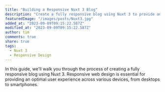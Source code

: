 ```yaml
---
title: "Building a Responsive Nuxt 3 Blog"
description: "Create a fully responsive blog using Nuxt 3 to provide an optimal user experience on all devices."
featuredImage: "/images/posts/Nuxt3.jpg"
added_at: "2023-09-09T09:15:22.587Z"
modified_at: "2023-09-09T09:15:22.587Z"
author: tim
comments: true
share: true
tags:
  - Nuxt 3
  - Responsive Design
---
```


In this guide, we'll walk you through the process of creating a fully responsive blog using Nuxt 3. Responsive web design is essential for providing an optimal user experience across various devices, from desktops to smartphones.
